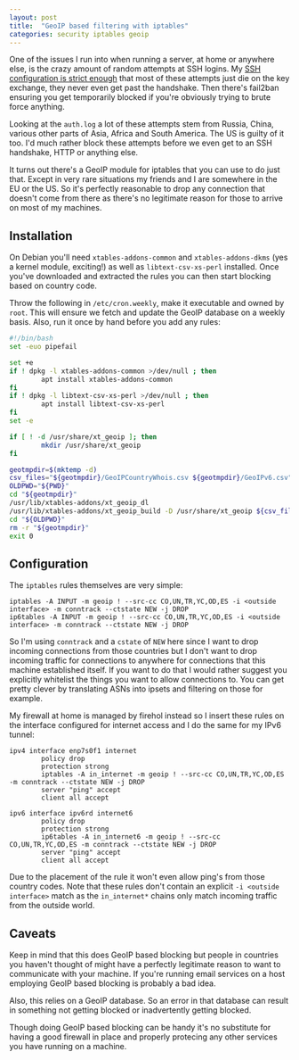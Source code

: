 ```yaml
---
layout: post
title:  "GeoIP based filtering with iptables"
categories: security iptables geoip
---
```


One of the issues I run into when running a server, at home or anywhere else,
is the crazy amount of random attempts at SSH logins. My [SSH configuration
is strict enough][1] that most of these attempts just die on the key exchange,
they never even get past the handshake. Then there's fail2ban ensuring you
get temporarily blocked if you're obviously trying to brute force anything.

Looking at the `auth.log` a lot of these attempts stem from Russia, China,
various other parts of Asia, Africa and South America. The US is guilty of
it too. I'd much rather block these attempts before we even get to an SSH
handshake, HTTP or anything else.

It turns out there's a GeoIP module for iptables that you can use to do just
that. Except in very rare situations my friends and I are somewhere in the
EU or the US. So it's perfectly reasonable to drop any connection that doesn't
come from there as there's no legitimate reason for those to arrive on most of
my machines.

## Installation

On Debian you'll need `xtables-addons-common` and `xtables-addons-dkms` (yes
a kernel module, exciting!) as well as `libtext-csv-xs-perl` installed. Once
you've downloaded and extracted the rules you can then start blocking based
on country code.

Throw the following in `/etc/cron.weekly`, make it executable and owned by
`root`. This will ensure we fetch and update the GeoIP database on a weekly
basis. Also, run it once by hand before you add any rules:

```bash
#!/bin/bash
set -euo pipefail

set +e
if ! dpkg -l xtables-addons-common >/dev/null ; then
        apt install xtables-addons-common
fi
if ! dpkg -l libtext-csv-xs-perl >/dev/null ; then
        apt install libtext-csv-xs-perl
fi
set -e

if [ ! -d /usr/share/xt_geoip ]; then
        mkdir /usr/share/xt_geoip
fi

geotmpdir=$(mktemp -d)
csv_files="${geotmpdir}/GeoIPCountryWhois.csv ${geotmpdir}/GeoIPv6.csv"
OLDPWD="${PWD}"
cd "${geotmpdir}"
/usr/lib/xtables-addons/xt_geoip_dl
/usr/lib/xtables-addons/xt_geoip_build -D /usr/share/xt_geoip ${csv_files}
cd "${OLDPWD}"
rm -r "${geotmpdir}"
exit 0
```

## Configuration

The `iptables` rules themselves are very simple:

```
iptables -A INPUT -m geoip ! --src-cc CO,UN,TR,YC,OD,ES -i <outside interface> -m conntrack --ctstate NEW -j DROP
ip6tables -A INPUT -m geoip ! --src-cc CO,UN,TR,YC,OD,ES -i <outside interface> -m conntrack --ctstate NEW -j DROP
```

So I'm using `conntrack` and a `cstate` of `NEW` here since I want to drop
incoming connections from those countries but I don't want to drop incoming
traffic for connections to anywhere for connections that this machine
established itself. If you want to do that I would rather suggest you
explicitly whitelist the things you want to allow connections to. You can get
pretty clever by translating ASNs into ipsets and filtering on those for
example.

My firewall at home is managed by firehol instead so I insert these rules on
the interface configured for internet access and I do the same for my IPv6
tunnel:

```
ipv4 interface enp7s0f1 internet
        policy drop
        protection strong
        iptables -A in_internet -m geoip ! --src-cc CO,UN,TR,YC,OD,ES -m conntrack --ctstate NEW -j DROP
        server "ping" accept
        client all accept

ipv6 interface ipv6rd internet6
        policy drop
        protection strong
        ip6tables -A in_internet6 -m geoip ! --src-cc CO,UN,TR,YC,OD,ES -m conntrack --ctstate NEW -j DROP
        server "ping" accept
        client all accept
```

Due to the placement of the rule it won't even allow ping's from those country
codes. Note that these rules don't contain an explicit
`-i <outside interface>` match as the `in_internet*` chains only match
incoming traffic from the outside world.

## Caveats

Keep in mind that this does GeoIP based blocking but people in countries you
haven't thought of might have a perfectly legitimate reason to want to
communicate with your machine. If you're running email services on a host
employing GeoIP based blocking is probably a bad idea.

Also, this relies on a GeoIP database. So an error in that database can result
in something not getting blocked or inadvertently getting blocked.

Though doing GeoIP based blocking can be handy it's no substitute for having a
good firewall in place and properly protecing any other services you have
running on a machine.

[1]: https://wiki.mozilla.org/Security/Guidelines/OpenSSH#Modern_.28OpenSSH_6.7.2B.29
